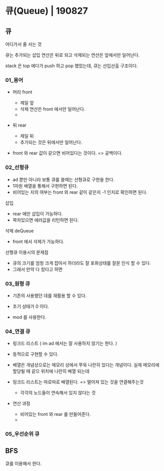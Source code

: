 # 큐(Queue) | 190827



## 큐

어디가서 줄 서는 것

큐는 추가되는 삽입 연산은 뒤로 되고 삭제되는 연산은 앞에서만 일어난다. 

stack 은 top 에다가 push 하고 pop 했었는데, 큐는 선입선출 구조이다. 



### 01_용어

* 머리 front 
  * 제일 앞 
  * 삭제 연산은 front 에서만 일어난다. 
  * 
* 뒤 rear 
  * 제일 뒤 
  * 추가되는 것은 뒤에서만 일어난다. 

* front 와 rear 값이 같으면 비어있다는 것이다. => 공백이다. 



### 02_선형큐

* ad 뿐만 아니라 보통 큐를 쓸때는 선형큐로 구현을 한다. 
* 1차원 배열을 통해서 구현하면 된다. 
* 비어있는 지의 여부는 front 와 rear 같이 같은지 -1 인지로 확인하면 된다. 



삽입

* rear 에만 삽입이 가능하다. 
* 꽉차있으면 에러값을 리턴하면 된다. 

삭제 deQueue

* front 에서 삭제가 가능하다. 



선형큐 이용시의 문제점

* 큐의 크기를 엄청 크게 잡아서 하더라도 잘 포화상태를 잘몬 인식 할 수 있다. 
* 그래서 만약 다 찼다고 하면 



### 03_원형 큐

* 기존의 사용했던 데를 재활용 할 수 있다. 

* 초기 상태가 0 이다. 
* mod 를 사용한다. 



### 04_연결 큐

* 링크드 리스트 ( im ad 에서는 잘 사용하지 않기는 한다. )

* 동적으로 구현할 수 있다. 
* 배열은 개념상으로는 메모리 상에서 쭈욱 나란히 있다는 개념이다. 실제 메모리에 할당될 때 같으 위치에 나란히 배열 되는데 
* 링크드 리스트는 따로따로 배열된다. => 떨어져 있는 것을 연결해주는것 
  * 각각의 노드들이 연속해서 있지 않다는 것 



* 연산 과정 
  * 비어있는 front 와 rear 를 만들어준다.
  * 



### 05_우선순위 큐





 ## BFS

큐를 이용해서 한다. 







